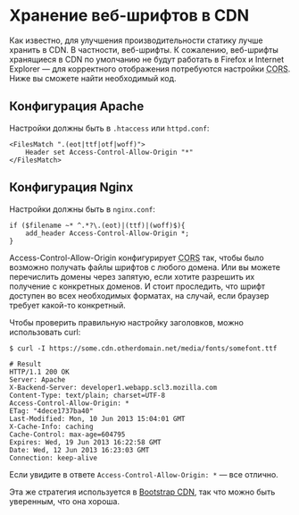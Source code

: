 # Хранение веб-шрифтов в CDN

Как известно, для улучшения производительности статику лучше хранить в CDN.
В частности, веб-шрифты. К сожалению, веб-шрифты хранящиеся в CDN по умолчанию 
не будут работать в Firefox и Internet Explorer — для корректного отображения 
потребуются настройки <abbr title="Cross-origin resource sharing">CORS</abbr>. 
Ниже вы сможете найти необходимый код.

## Конфигурация Apache 

Настройки должны быть в `.htaccess` или `httpd.conf`:

    <FilesMatch ".(eot|ttf|otf|woff)">
        Header set Access-Control-Allow-Origin "*"
    </FilesMatch>

## Конфигурация Nginx 

Настройки должны быть в `nginx.conf`:

    if ($filename ~* ^.*?\.(eot)|(ttf)|(woff)$){
        add_header Access-Control-Allow-Origin *;
    }

Access-Control-Allow-Origin конфигурирует <abbr title="Cross-origin resource sharing">CORS</abbr> 
так, чтобы было возможно получать файлы шрифтов с любого домена. Или вы можете 
перечислить домены через запятую, если хотите разрешить их получение с конкретных 
доменов. И стоит проследить, что шрифт доступен во всех необходимых форматах, 
на случай, если браузер требует какой-то конкретный.

Чтобы проверить правильную настройку заголовков, можно использовать curl:

    $ curl -I https://some.cdn.otherdomain.net/media/fonts/somefont.ttf

    # Result
    HTTP/1.1 200 OK
    Server: Apache
    X-Backend-Server: developer1.webapp.scl3.mozilla.com
    Content-Type: text/plain; charset=UTF-8
    Access-Control-Allow-Origin: *
    ETag: "4dece1737ba40"
    Last-Modified: Mon, 10 Jun 2013 15:04:01 GMT
    X-Cache-Info: caching
    Cache-Control: max-age=604795
    Expires: Wed, 19 Jun 2013 16:22:58 GMT
    Date: Wed, 12 Jun 2013 16:23:03 GMT
    Connection: keep-alive

Если увидите в ответе `Access-Control-Allow-Origin: *` — все отлично.

Эта же стратегия используется в [Bootstrap CDN][1], так что можно быть уверенным,
что она хороша.

[1]: https://github.com/netdna/bootstrap-cdn/blob/master/.htaccess#L41
[2]: http://davidwalsh.name/css-attr-content-tooltips
